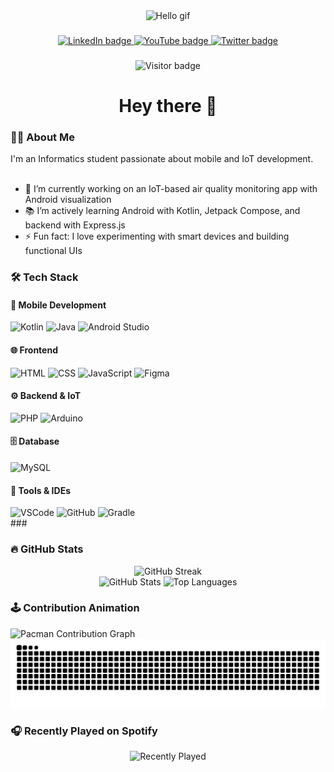 <div align="center">
  <img height="150" src="https://media.giphy.com/media/M9gbBd9nbDrOTu1Mqx/giphy.gif" alt="Hello gif" />
</div>

###

<div align="center">
  <a href="https://www.linkedin.com/in/your-linkedin">
    <img src="https://img.shields.io/static/v1?message=LinkedIn&logo=linkedin&label=&color=0077B5&logoColor=white&labelColor=&style=for-the-badge" height="25" alt="LinkedIn badge" />
  </a>
  <a href="https://www.youtube.com/@your-channel">
    <img src="https://img.shields.io/static/v1?message=YouTube&logo=youtube&label=&color=FF0000&logoColor=white&labelColor=&style=for-the-badge" height="25" alt="YouTube badge" />
  </a>
  <a href="https://twitter.com/your-twitter">
    <img src="https://img.shields.io/static/v1?message=Twitter&logo=twitter&label=&color=1DA1F2&logoColor=white&labelColor=&style=for-the-badge" height="25" alt="Twitter badge" />
  </a>
</div>

###

<div align="center">
  <img src="https://visitor-badge.laobi.icu/badge?page_id=Kebarrrr.Kebarrrr" alt="Visitor badge" />
</div>

###

<h1 align="center">Hey there 👋</h1>

###

### 👨‍💻 About Me

I'm an Informatics student passionate about mobile and IoT development.<br><br>
- 🔭 I’m currently working on an IoT-based air quality monitoring app with Android visualization<br>
- 📚 I’m actively learning Android with Kotlin, Jetpack Compose, and backend with Express.js<br>
- ⚡ Fun fact: I love experimenting with smart devices and building functional UIs

###

### 🛠 Tech Stack

<div align="left">

#### 📱 Mobile Development
<img src="https://skillicons.dev/icons?i=kotlin" height="40" alt="Kotlin" />
<img src="https://skillicons.dev/icons?i=java" height="40" alt="Java" />
<img src="https://skillicons.dev/icons?i=androidstudio" height="40" alt="Android Studio" />

#### 🌐 Frontend
<img src="https://skillicons.dev/icons?i=html" height="40" alt="HTML" />
<img src="https://skillicons.dev/icons?i=css" height="40" alt="CSS" />
<img src="https://skillicons.dev/icons?i=js" height="40" alt="JavaScript" />
<img src="https://skillicons.dev/icons?i=figma" height="40" alt="Figma" />

#### ⚙️ Backend & IoT
<img src="https://skillicons.dev/icons?i=php" height="40" alt="PHP" />
<img src="https://skillicons.dev/icons?i=arduino" height="40" alt="Arduino" />

#### 🗄️ Database
<img src="https://skillicons.dev/icons?i=mysql" height="40" alt="MySQL" />

#### 🧰 Tools & IDEs
<img src="https://skillicons.dev/icons?i=vscode" height="40" alt="VSCode" />
<img src="https://skillicons.dev/icons?i=github" height="40" alt="GitHub" />
<img src="https://skillicons.dev/icons?i=gradle" height="40" alt="Gradle" />

</div>
###

### 🔥 GitHub Stats

<div align="center">
  <img src="https://streak-stats.demolab.com?user=Kebarrrr&locale=en&mode=daily&theme=dark&hide_border=false&border_radius=5&order=3" height="220" alt="GitHub Streak" />
</div>

<div align="center">
  <img src="https://github-readme-stats.vercel.app/api?username=Kebarrrr&show_icons=true&include_all_commits=true&count_private=true&theme=dracula&hide_border=false" height="150" alt="GitHub Stats" />
  <img src="https://github-readme-stats.vercel.app/api/top-langs?username=Kebarrrr&layout=compact&langs_count=5&theme=dracula&hide_border=false" height="150" alt="Top Languages" />
</div>

###

### 🕹 Contribution Animation

<picture>
  <source media="(prefers-color-scheme: dark)" srcset="https://raw.githubusercontent.com/Kebarrrr/Kebarrrr/output/pacman-contribution-graph-dark.svg">
  <source media="(prefers-color-scheme: light)" srcset="https://raw.githubusercontent.com/Kebarrrr/Kebarrrr/output/pacman-contribution-graph.svg">
  <img alt="Pacman Contribution Graph" src="https://raw.githubusercontent.com/Kebarrrr/Kebarrrr/output/pacman-contribution-graph.svg">
</picture>

<img src="https://raw.githubusercontent.com/Kebarrrr/Kebarrrr/output/snake.svg" alt="Snake animation" />

###

### 🎧 Recently Played on Spotify

<div align="center">
  <img src="https://spotify-recently-played-readme.vercel.app/api?user=31sbkdwmmxfpoo2yumz65gxx4wvy&unique=true" alt="Recently Played" />
</div>

<!--
<a href="https://spotify-github-profile.vercel.app/api/view?uid=31sbkdwmmxfpoo2yumz65gxx4wvy&cover_image=true&theme=novatorem&show_offline=true&background_color=121212&type=recent">
  <img src="https://spotify-github-profile.vercel.app/api/view?uid=31sbkdwmmxfpoo2yumz65gxx4wvy&cover_image=true&theme=novatorem&show_offline=true&background_color=121212&type=recent" alt="Spotify Recently Played" />
</a>
-->


###

